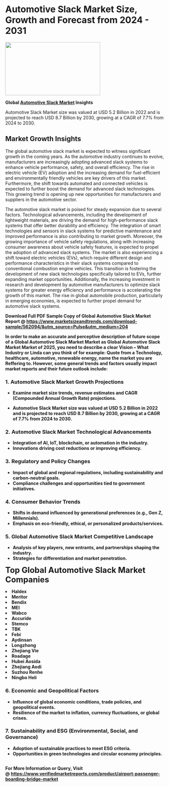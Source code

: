 <H1>Automotive Slack Market Size, Growth and Forecast from 2024 - 2031</H1><img class="aligncenter size-medium wp-image-584254" src="https://thirdeyenews.in/wp-content/uploads/2024/09/Global-Market-Research-300x168.jpeg" alt="" width="300" height="168" /><p><strong>Global&nbsp;<a href="https://www.marketsizeandtrends.com/download-sample/562094/&amp;utm_source=Pulse&amp;utm_medium=204">Automotive Slack Market</a> Insights</strong></p><p>Automotive Slack Market size was valued at USD 5.2 Billion in 2022 and is projected to reach USD 8.7 Billion by 2030, growing at a CAGR of 7.7% from 2024 to 2030.</p><p><h2>Market Growth Insights</h2> <p>The global automotive slack market is expected to witness significant growth in the coming years. As the automotive industry continues to evolve, manufacturers are increasingly adopting advanced slack systems to enhance vehicle performance, safety, and overall efficiency. The rise in electric vehicle (EV) adoption and the increasing demand for fuel-efficient and environmentally friendly vehicles are key drivers of this market. Furthermore, the shift towards automated and connected vehicles is expected to further boost the demand for advanced slack technologies. This growing trend is opening up new opportunities for manufacturers and suppliers in the automotive sector.</p> <p><strong></strong></p> <p>The automotive slack market is poised for steady expansion due to several factors. Technological advancements, including the development of lightweight materials, are driving the demand for high-performance slack systems that offer better durability and efficiency. The integration of smart technologies and sensors in slack systems for predictive maintenance and improved performance is also contributing to market growth. Moreover, the growing importance of vehicle safety regulations, along with increasing consumer awareness about vehicle safety features, is expected to propel the adoption of advanced slack systems. The market is also experiencing a shift toward electric vehicles (EVs), which require different design and performance characteristics in their slack systems compared to conventional combustion engine vehicles. This transition is fostering the development of new slack technologies specifically tailored to EVs, further expanding market opportunities. Additionally, the increasing investment in research and development by automotive manufacturers to optimize slack systems for greater energy efficiency and performance is accelerating the growth of this market. The rise in global automobile production, particularly in emerging economies, is expected to further propel demand for automotive slack systems. <p><strong></p><p><span class=""><strong>Download Full PDF Sample Copy of Global Automotive Slack Market Report</strong> @ <a href="https://www.marketsizeandtrends.com/download-sample/562094/&amp;utm_source=Pulse&amp;utm_medium=204" target="_blank">https://www.marketsizeandtrends.com/download-sample/562094/&amp;utm_source=Pulse&amp;utm_medium=204</a></span></p><p>In order to make an accurate and perceptive description of future scope of a Global&nbsp;Automotive Slack Market Market as Global&nbsp;Automotive Slack Market Market of 2025, you need to describe a clear Vision &ndash; What Industry or Linda can you think of for example: Quote from a Technology, healthcare, automotive, renewable energy, name the market you are Reffering to. However, some general trends and factors usually impact market reports and their future outlook include:</p><h3>1.&nbsp;<strong>Automotive Slack Market Growth Projections</strong></h3><ul><li>Examine market size trends, revenue estimates and CAGR (Compounded Annual Growth Rate) projections.</li><li><p>Automotive Slack Market size was valued at USD 5.2 Billion in 2022 and is projected to reach USD 8.7 Billion by 2030, growing at a CAGR of 7.7% from 2024 to 2030.</p></li></ul><h3>2.&nbsp;<strong>Automotive Slack Market Technological Advancements</strong></h3><ul><li>Integration of AI, IoT, blockchain, or automation in the industry.</li><li>Innovations driving cost reductions or improving efficiency.</li></ul><h3>3.&nbsp;<strong>Regulatory and Policy Changes</strong></h3><ul><li>Impact of global and regional regulations, including sustainability and carbon-neutral goals.</li><li>Compliance challenges and opportunities tied to government initiatives.</li></ul><h3>4.&nbsp;<strong>Consumer Behavior Trends</strong></h3><ul><li>Shifts in demand influenced by generational preferences (e.g., Gen Z, Millennials).</li><li>Emphasis on eco-friendly, ethical, or personalized products/services.</li></ul><h3>5.&nbsp;<strong>Global Automotive Slack Market Competitive Landscape</strong></h3><ul><li>Analysis of key players, new entrants, and partnerships shaping the industry.</li><li>Strategies for differentiation and market penetration.</li></ul><p data-pm-slice="1 1 []"><span style="color: inherit; font-family: inherit; font-size: 25px;">Top Global Automotive Slack Market Companies</span></p><div class="" data-test-id=""><p><li>Haldex</li><li> Meritor</li><li> Bendix</li><li> MEI</li><li> Wabco</li><li> Accuride</li><li> Stemco</li><li> TBK</li><li> Febi</li><li> Aydinsan</li><li> Longzhong</li><li> Zhejiang Vie</li><li> Roadage</li><li> Hubei Aosida</li><li> Zhejiang Aodi</li><li> Suzhou Renhe</li><li> Ningbo Heli</li></p></div><h3>6.&nbsp;<strong>Economic and Geopolitical Factors</strong></h3><ul><li>Influence of global economic conditions, trade policies, and geopolitical events.</li><li>Resilience of the market to inflation, currency fluctuations, or global crises.</li></ul><h3>7.&nbsp;<strong>Sustainability and ESG (Environmental, Social, and Governance)</strong></h3><ul><li>Adoption of sustainable practices to meet ESG criteria.</li><li>Opportunities in green technologies and circular economy principles.</li></ul><h2><strong style="font-size: 14px;">For More Information or Query, Visit @&nbsp;</strong><a style="background-color: #ffffff; font-size: 14px;" href="https://www.marketsizeandtrends.com/report/automotive-slack-market/" target="_blank">https://www.verifiedmarketreports.com/product/airport-passenger-boarding-bridge-market</a></h2>
